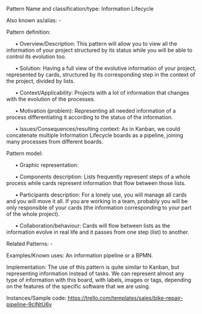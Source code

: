 Pattern Name and classification/type: Information Lifecycle

Also known as/alias: - 


Pattern definition:

&nbsp;&nbsp;&nbsp;&nbsp;&nbsp;&nbsp;•	Overview/Description: This pattern will allow you to view all the information of your project structured by its status while you will be able to control its evolution too.

&nbsp;&nbsp;&nbsp;&nbsp;&nbsp;&nbsp;•	Solution: Having a full view of the evolutive information of your project, represented by cards, structured by its corresponding step in the context of the project, divided by lists.

&nbsp;&nbsp;&nbsp;&nbsp;&nbsp;&nbsp;•	Context/Applicability: Projects with a lot of information that changes with the evolution of the processes.

&nbsp;&nbsp;&nbsp;&nbsp;&nbsp;&nbsp;•	Motivation (problem): Representing all needed information of a process differentiating it according to the status of the information.

&nbsp;&nbsp;&nbsp;&nbsp;&nbsp;&nbsp;•	Issues/Consequences/resulting context: As in Kanban, we could concatenate multiple Information Lifecycle boards as a pipeline, joining many processes from different boards.


Pattern model:

&nbsp;&nbsp;&nbsp;&nbsp;&nbsp;&nbsp;•	Graphic representation:


&nbsp;&nbsp;&nbsp;&nbsp;&nbsp;&nbsp;•	Components description: Lists frequently represent steps of a whole process while cards represent information that flow between those lists.

&nbsp;&nbsp;&nbsp;&nbsp;&nbsp;&nbsp;•	Participants description: For a lonely use, you will manage all cards and you will move it all. If you are working in a team, probably you will be only responsible of your cards (the information corresponding to your part of the whole project).

&nbsp;&nbsp;&nbsp;&nbsp;&nbsp;&nbsp;•	Collaboration/behaviour: Cards will flow between lists as the information evolve in real life and it passes from one step (list) to another. 


Related Patterns: -

Examples/Known uses: An information pipeline or a BPMN.

Implementation: The use of this pattern is quite similar to Kanban, but representing information instead of tasks. We can represent almost any type of information with this board, with labels, images or tags, depending on the features of the specific software that we are using.

Instances/Sample code: https://trello.com/templates/sales/bike-repair-pipeline-9clNtU6v
